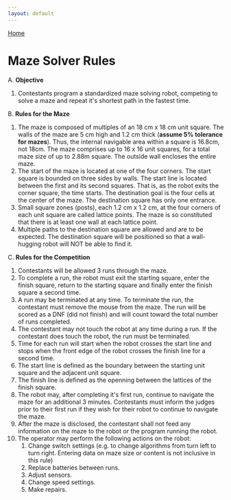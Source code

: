 ```yaml
---
layout: default
---
```


[Home](index)

# Maze Solver Rules

A. **Objective**

1. Contestants program a standardized maze solving robot, competing to solve a maze and repeat it's shortest path in the fastest time.

B. **Rules for the Maze**

1. The maze is composed of multiples of an 18 cm x 18 cm unit square. The walls of the maze are 5 cm high and 1.2 cm thick (**assume 5% tolerance for mazes**). Thus, the internal navigable area within a square is 16.8cm, not 18cm. The maze comprises up to 16 x 16 unit squares, for a total maze size of up to 2.88m square. The outside wall encloses the entire maze.
2. The start of the maze is located at one of the four corners. The start square is bounded on three sides by walls. The start line is located between the first and its second squares. That is, as the robot exits the corner square, the time starts. The destination goal is the four cells at the center of the maze. The destination square has only one entrance.
3. Small square zones (posts), each 1.2 cm x 1.2 cm, at the four corners of each unit square are called lattice points. The maze is so constituted that there is at least one wall at each lattice point.
4. Multiple paths to the destination square are allowed and are to be expected. The destination square will be positioned so that a wall-hugging robot will NOT be able to find it.

C. **Rules for the Competition**

1. Contestants will be allowed 3 runs through the maze.
2. To complete a run, the robot must exit the starting square, enter the finish square, return to the starting square and finally enter the finish square a second time.
3. A run may be terminated at any time.  To terminate the run, the contestant must remove the mouse from the maze.  The run will be scored as a DNF (did not finish) and will count toward the total number of runs completed.
4. The contestant may not touch the robot at any time during a run.  If the contestant does touch the robot, the run must be terminated.
5. Time for each run will start when the robot crosses the start line and stops when the front edge of the robot crosses the finish line for a second time.
6. The start line is defined as the boundary between the starting unit square and the adjacent unit square.
7. The finish line is defined as the openning between the lattices of the finish square.
8. The robot may, after completing it's first run, continue to navigate the maze for an additional 3 minutes.  Contestants must inform the judges prior to their first run if they wish for their robot to continue to navigate the maze.
9. After the maze is disclosed, the contestant shall not feed any information on the maze to the robot or the program running the robot.
10. The operator may perform the following actions on the robot:
    1. Change switch settings (e.g. to change algorithms from turn left to turn right.  Entering data on maze size or content is not inclusive in this rule)
    2. Replace batteries between runs.
    3. Adjust sensors.
    4. Change speed settings.
    5. Make repairs.